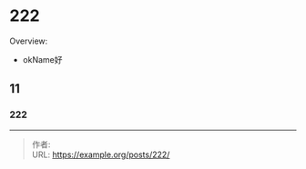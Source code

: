 # 222


Overview:

- okName好

<!--more-->

## 11



### 222



---

> 作者:   
> URL: https://example.org/posts/222/  

